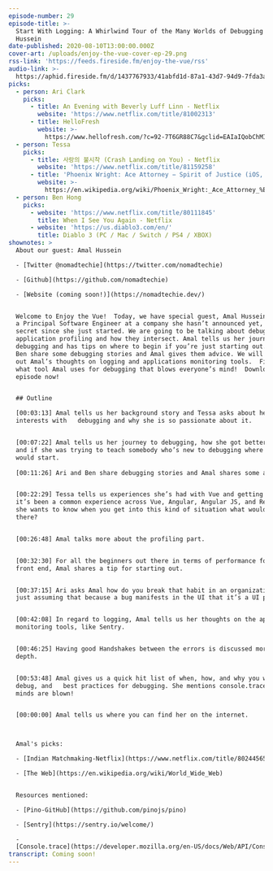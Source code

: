 ```yaml
---
episode-number: 29
episode-title: >-
  Start With Logging: A Whirlwind Tour of the Many Worlds of Debugging with Amal
  Hussein
date-published: 2020-08-10T13:00:00.000Z
cover-art: /uploads/enjoy-the-vue-cover-ep-29.png
rss-link: 'https://feeds.fireside.fm/enjoy-the-vue/rss'
audio-link: >-
  https://aphid.fireside.fm/d/1437767933/41abfd1d-87a1-43d7-94d9-7fda3a5120e1/1effe766-3c58-48b9-b2f9-1856c3e9af8f.mp3
picks:
  - person: Ari Clark
    picks:
      - title: An Evening with Beverly Luff Linn - Netflix
        website: 'https://www.netflix.com/title/81002313'
      - title: HelloFresh
        website: >-
          https://www.hellofresh.com/?c=92-7T6GR88C7&gclid=EAIaIQobChMIj4SErN_46gIVJv7jBx38nw-eEAAYASAAEgLx7_D_BwE&locale=en-US
  - person: Tessa
    picks:
      - title: 사랑의 불시착 (Crash Landing on You) - Netflix
        website: 'https://www.netflix.com/title/81159258'
      - title: 'Phoenix Wright: Ace Attorney − Spirit of Justice (iOS, Android, N3DS)'
        website: >-
          https://en.wikipedia.org/wiki/Phoenix_Wright:_Ace_Attorney_%E2%88%92_Spirit_of_Justice
  - person: Ben Hong
    picks:
      - website: 'https://www.netflix.com/title/80111845'
        title: When I See You Again - Netflix
      - website: 'https://us.diablo3.com/en/'
        title: Diablo 3 (PC / Mac / Switch / PS4 / XBOX)
shownotes: >
  About our guest: Amal Hussein

  - [Twitter @nomadtechie](https://twitter.com/nomadtechie)

  - [Github](https://github.com/nomadtechie)

  - [Website (coming soon!)](https://nomadtechie.dev/)


  Welcome to Enjoy the Vue!  Today, we have special guest, Amal Hussein, who is
  a Principal Software Engineer at a company she hasn’t announced yet, it’s top
  secret since she just started. We are going to be talking about debugging and
  application profiling and how they intersect. Amal tells us her journey to
  debugging and has tips on where to begin if you’re just starting out. Ari and
  Ben share some debugging stories and Amal gives them advice. We will also find
  out Amal’s thoughts on logging and applications monitoring tools.  Find out
  what tool Amal uses for debugging that blows everyone’s mind!  Download this
  episode now! 


  ## Outline

  [00:03:13] Amal tells us her background story and Tessa asks about her
  interests with   debugging and why she is so passionate about it. 


  [00:07:22] Amal tells us her journey to debugging, how she got better at it,
  and if she was trying to teach somebody who’s new to debugging where they
  would start. 
   
  [00:11:26] Ari and Ben share debugging stories and Amal shares some advice. 


  [00:22:29] Tessa tells us experiences she’s had with Vue and getting bugs and
  it’s been a common experience across Vue, Angular, Angular JS, and React, so
  she wants to know when you get into this kind of situation what would you do
  there? 


  [00:26:48] Amal talks more about the profiling part. 


  [00:32:30] For all the beginners out there in terms of performance for the
  front end, Amal shares a tip for starting out. 


  [00:37:15] Ari asks Amal how do you break that habit in an organization of
  just assuming that because a bug manifests in the UI that it’s a UI problem?  


  [00:42:08] In regard to logging, Amal tells us her thoughts on the application
  monitoring tools, like Sentry. 


  [00:46:25] Having good Handshakes between the errors is discussed more in
  depth. 


  [00:53:48] Amal gives us a quick hit list of when, how, and why you would
  debug, and   best practices for debugging. She mentions console.trace and
  minds are blown!  


  [00:00:00] Amal tells us where you can find her on the internet.



  Amal's picks:

  - [Indian Matchmaking-Netflix](https://www.netflix.com/title/80244565)

  - [The Web](https://en.wikipedia.org/wiki/World_Wide_Web)


  Resources mentioned:

  - [Pino-GitHub](https://github.com/pinojs/pino)

  - [Sentry](https://sentry.io/welcome/)

  -
  [Console.trace](https://developer.mozilla.org/en-US/docs/Web/API/Console/trace)
transcript: Coming soon!
---
```

